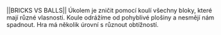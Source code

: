 ||BRICKS VS BALLS||
Úkolem je zničit pomocí koulí všechny bloky, které mají různé vlasnosti. Koule odrážíme od pohyblivé plošiny a nesmějí nám spadnout.
Hra má několik úrovní s různout obtížností.
